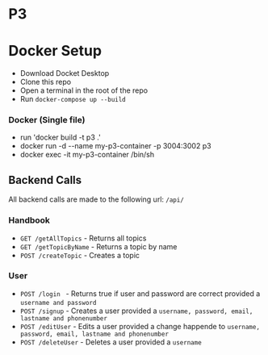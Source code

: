 # P3

# Docker Setup
- Download Docket Desktop
- Clone this repo
- Open a terminal in the root of the repo
- Run `docker-compose up --build`


### Docker (Single file)
- run 'docker build -t p3 .'
- docker run -d --name my-p3-container -p 3004:3002 p3
- docker exec -it my-p3-container /bin/sh


## Backend Calls
All backend calls are made to the following url: `/api/`
### Handbook
- `GET /getAllTopics` - Returns all topics
- `GET /getTopicByName` - Returns a topic by name
- `POST /createTopic` - Creates a topic

### User
- `POST /login ` - Returns true if user and password are correct provided a `username and password`
- `POST /signup` - Creates a user provided a ``username, password, email, lastname and phonenumber``
- `POST /editUser` - Edits a user provided a change happende to `username, password, email, lastname and phonenumber`
- `POST /deleteUser` - Deletes a user provided a `username`
